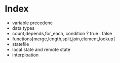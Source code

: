 # Index
- variable precedenc
- data types
- count,depends,for_each, condition ? true : false
- functions[merge,length,split,join,element,lookup]
- statefile
- local state and remote state
- interploation